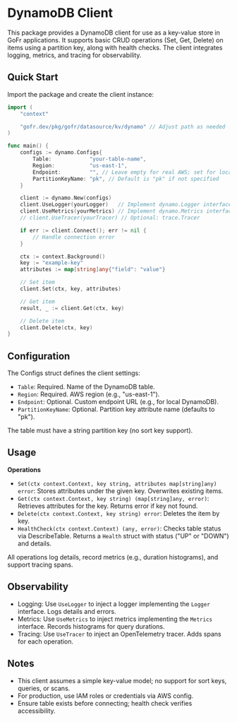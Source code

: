 # DynamoDB Client

This package provides a DynamoDB client for use as a key-value store in GoFr applications. 
It supports basic CRUD operations (Set, Get, Delete) on items using a partition key, along with health checks. 
The client integrates logging, metrics, and tracing for observability.

## Quick Start
Import the package and create the client instance:
```Go
import (
    "context"

    "gofr.dev/pkg/gofr/datasource/kv/dynamo" // Adjust path as needed
)

func main() {
    configs := dynamo.Configs{
        Table:            "your-table-name",
        Region:           "us-east-1",
        Endpoint:         "", // Leave empty for real AWS; set for local (e.g., "http://localhost:8000")
        PartitionKeyName: "pk", // Default is "pk" if not specified
    }

    client := dynamo.New(configs)
    client.UseLogger(yourLogger)   // Implement dynamo.Logger interface
    client.UseMetrics(yourMetrics) // Implement dynamo.Metrics interface
    // client.UseTracer(yourTracer) // Optional: trace.Tracer

    if err := client.Connect(); err != nil {
        // Handle connection error
    }

    ctx := context.Background()
    key := "example-key"
    attributes := map[string]any{"field": "value"}

    // Set item
    client.Set(ctx, key, attributes)

    // Get item
    result, _ := client.Get(ctx, key)

    // Delete item
    client.Delete(ctx, key)
}
```

## Configuration
The Configs struct defines the client settings:

* `Table`: Required. Name of the DynamoDB table.
* `Region`: Required. AWS region (e.g., "us-east-1").
* `Endpoint`: Optional. Custom endpoint URL (e.g., for local DynamoDB).
* `PartitionKeyName`: Optional. Partition key attribute name (defaults to "pk").

The table must have a string partition key (no sort key support).

## Usage

**Operations**
* `Set(ctx context.Context, key string, attributes map[string]any) error`: Stores attributes under the given key. Overwrites existing items.
* `Get(ctx context.Context, key string) (map[string]any, error)`: Retrieves attributes for the key. Returns error if key not found.
* `Delete(ctx context.Context, key string) error`: Deletes the item by key.
* `HealthCheck(ctx context.Context) (any, error)`: Checks table status via DescribeTable. Returns a `Health` struct with status ("UP" or "DOWN") and details.

All operations log details, record metrics (e.g., duration histograms), and support tracing spans.

## Observability
* Logging: Use `UseLogger` to inject a logger implementing the `Logger` interface. Logs details and errors.
* Metrics: Use `UseMetrics` to inject metrics implementing the `Metrics` interface. Records histograms for query durations.
* Tracing: Use `UseTracer` to inject an OpenTelemetry tracer. Adds spans for each operation.

## Notes
* This client assumes a simple key-value model; no support for sort keys, queries, or scans.
* For production, use IAM roles or credentials via AWS config.
* Ensure table exists before connecting; health check verifies accessibility.